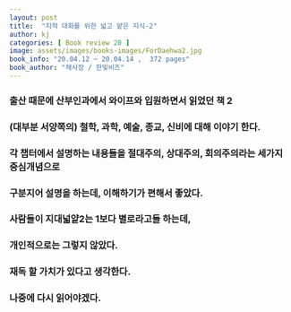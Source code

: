 ```yaml
---
layout: post
title:  "지적 대화를 위한 넓고 얕은 지식-2"
author: kj
categories: [ Book review 20 ]
image: assets/images/books-images/ForDaehwa2.jpg
book_info: "20.04.12 ~ 20.04.14 ,  372 pages"
book_author: "채사장 / 한빛비즈"
---
```

### 출산 때문에 산부인과에서 와이프와 입원하면서 읽었던 책 2

### (대부분 서양쪽의) 철학, 과학, 예술, 종교, 신비에 대해 이야기 한다.

### 각 챕터에서 설명하는 내용들을 절대주의, 상대주의, 회의주의라는 세가지 중심개념으로

### 구분지어 설명을 하는데, 이해하기가 편해서 좋았다.

### 사람들이 지대넓얕2는 1보다 별로라고들 하는데,

### 개인적으로는 그렇지 않았다.

### 재독 할 가치가 있다고 생각한다.

### 나중에 다시 읽어야겠다.
